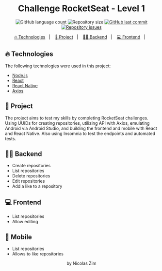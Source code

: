 <h1 align="center">
    Challenge RocketSeat - Level 1
</h1>
<p align="center">
  <img alt="GitHub language count" src="https://img.shields.io/github/languages/count/NicolasZim/RocketChallanges-lvl1">

  <img alt="Repository size" src="https://img.shields.io/github/repo-size/NicolasZim/RocketChallanges-lvl1">
  
  <a href="https://github.com/NicolasZim/RocketChallanges-lvl1/commits/master">
    <img alt="GitHub last commit" src="https://img.shields.io/github/last-commit/NicolasZim/RocketChallanges-lvl1">
  </a>

  <a href="https://github.com/NicolasZim/RocketChallanges-lvl1/issues">
    <img alt="Repository issues" src="https://img.shields.io/github/issues/NicolasZim/RocketChallanges-lvl1">
  </a>

<p align="center">
  <a href="#-technologies">🔥 Technologies</a>&nbsp;&nbsp;&nbsp;|&nbsp;&nbsp;&nbsp;
  <a href="#-project">📁 Project</a>&nbsp;&nbsp;&nbsp;|&nbsp;&nbsp;&nbsp;
  <a href="#-backend">👩‍💻 Backend</a>&nbsp;&nbsp;&nbsp;|&nbsp;&nbsp;&nbsp;
  <a href="#-frontend">💻 Frontend</a>&nbsp;&nbsp;&nbsp;|&nbsp;&nbsp;&nbsp;
</p>


</p>


## 🔥 Technologies

The following technologies were used in this project:

- [Node.js](https://nodejs.org/en/)
- [React](https://reactjs.org)
- [React Native](https://facebook.github.io/react-native/)
- [Axios](https://github.com/axios/axios)


## 📁 Project
The project aims to test my skills by completing RocketSeat challenges. Using UUIDs for creating repositories, utilizing API with Axios, emulating Android via Android Studio, and building the frontend and mobile with React and React Native. Also using Insomnia to test the endpoints and automated tests.


## 👩‍💻 Backend
- Create repositories
- List repositories
- Delete repositories
- Edit repositories
- Add a like to a repository


## 💻 Frontend
- List repositories
- Allow editing

## 📱 Mobile
- List repositories
- Allows to like repositories

<p align="center">by Nicolas Zim</p>
